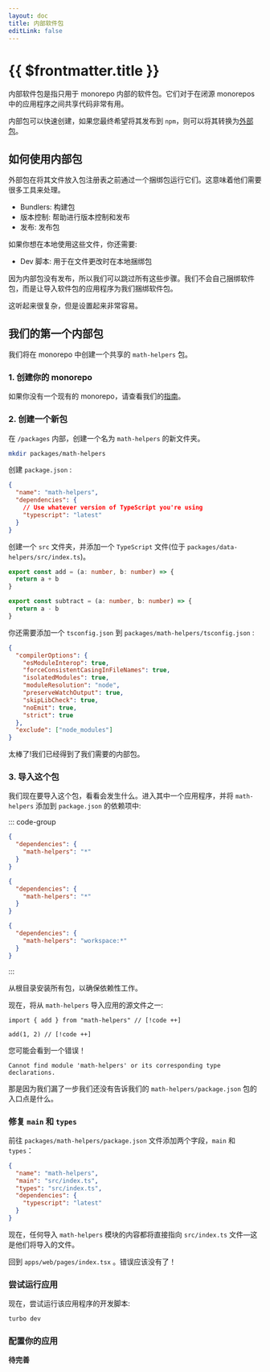 ```yaml
---
layout: doc
title: 内部软件包
editLink: false
---
```


# {{ $frontmatter.title }}

内部软件包是指只用于 monorepo 内部的软件包。它们对于在闭源 monorepos 中的应用程序之间共享代码非常有用。

内部包可以快速创建，如果您最终希望将其发布到 `npm`，则可以将其转换为[外部包](/handbook/publishing-packages)。

## 如何使用内部包

外部包在将其文件放入包注册表之前通过一个捆绑包运行它们。这意味着他们需要很多工具来处理。

- Bundlers: 构建包
- 版本控制: 帮助进行版本控制和发布
- 发布: 发布包

如果你想在本地使用这些文件，你还需要:

- Dev 脚本: 用于在文件更改时在本地捆绑包

因为内部包没有发布，所以我们可以跳过所有这些步骤。我们不会自己捆绑软件包，而是让导入软件包的应用程序为我们捆绑软件包。

这听起来很复杂，但是设置起来非常容易。

## 我们的第一个内部包

我们将在 monorepo 中创建一个共享的 `math-helpers` 包。

### 1. 创建你的 monorepo

如果你没有一个现有的 monorepo，请查看我们的[指南](/getting-started/create-new)。

### 2. 创建一个新包

在 `/packages` 内部，创建一个名为 `math-helpers` 的新文件夹。

```bash
mkdir packages/math-helpers
```

创建 `package.json` :

```json
{
  "name": "math-helpers",
  "dependencies": {
    // Use whatever version of TypeScript you're using
    "typescript": "latest"
  }
}
```

创建一个 `src` 文件夹，并添加一个 `TypeScript` 文件(位于 `packages/data-helpers/src/index.ts`)。

```ts
export const add = (a: number, b: number) => {
  return a + b
}

export const subtract = (a: number, b: number) => {
  return a - b
}
```

你还需要添加一个 `tsconfig.json` 到 `packages/math-helpers/tsconfig.json` :

```json
{
  "compilerOptions": {
    "esModuleInterop": true,
    "forceConsistentCasingInFileNames": true,
    "isolatedModules": true,
    "moduleResolution": "node",
    "preserveWatchOutput": true,
    "skipLibCheck": true,
    "noEmit": true,
    "strict": true
  },
  "exclude": ["node_modules"]
}
```

太棒了!我们已经得到了我们需要的内部包。

### 3. 导入这个包

我们现在要导入这个包，看看会发生什么。进入其中一个应用程序，并将 `math-helpers` 添加到 `package.json` 的依赖项中:

::: code-group

```json [npm]
{
  "dependencies": {
    "math-helpers": "*"
  }
}
```

```json [yarn]
{
  "dependencies": {
    "math-helpers": "*"
  }
}
```

```json [pnpm]
{
  "dependencies": {
    "math-helpers": "workspace:*"
  }
}
```

:::

从根目录安装所有包，以确保依赖性工作。

现在，将从 `math-helpers` 导入应用的源文件之一:

```
import { add } from "math-helpers" // [!code ++]

add(1, 2) // [!code ++]
```

您可能会看到一个错误！

```
Cannot find module 'math-helpers' or its corresponding type declarations.
```

那是因为我们漏了一步我们还没有告诉我们的 `math-helpers/package.json` 包的入口点是什么。

### 修复 `main` 和 `types`

前往 `packages/math-helpers/package.json` 文件添加两个字段，`main` 和 `types`：

```json
{
  "name": "math-helpers",
  "main": "src/index.ts",
  "types": "src/index.ts",
  "dependencies": {
    "typescript": "latest"
  }
}
```

现在，任何导入 `math-helpers` 模块的内容都将直接指向 `src/index.ts` 文件—这是他们将导入的文件。

回到 `apps/web/pages/index.tsx` 。错误应该没有了！

### 尝试运行应用

现在，尝试运行该应用程序的开发脚本:

```bash
turbo dev
```

<!-- ::: code-group
```json
::: -->

### 配置你的应用

**待完善**
